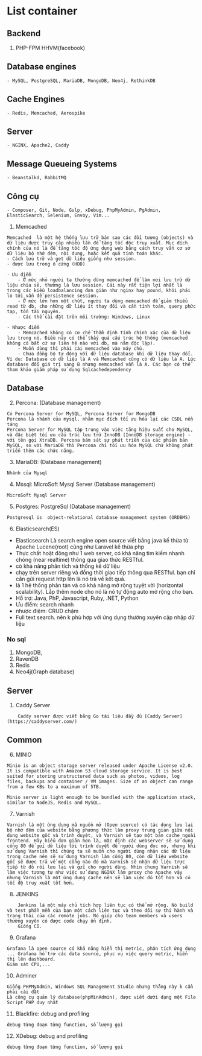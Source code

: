 # List container

## Backend
1. PHP-FPM HHVM(facebook)

## Database engines
    - MySQL, PostgreSQL, MariaDB, MongoDB, Neo4j, RethinkDB
## Cache Engines
    - Redis, Memcached, Aerospike
## Server
    - NGINX, Apache2, Caddy
## Message Queueing Systems
    - Beanstalkd, RabbitMQ
## Công cụ
    - Composer, Git, Node, Gulp, xDebug, PhpMyAdmin, PgAdmin, ElasticSearch, Selenium, Envoy, Vim...

1. Memcached
```
Memcached  là một hệ thống lưu trữ bản sao các đối tượng (objects) và dữ liệu được truy cập nhiều lần để tăng tốc độc truy xuất. Mục đích chính của nó là để tăng tốc độ ứng dụng web bằng cách truy vấn cơ sở dữ liệu bộ nhớ đệm, nội dung, hoặc kết quả tính toán khác.
- Cách lưu trữ và get dữ liệu giống như session.
- được lưu trong ổ cứng (HDD)
```
    - Ưu điểm
        - Ở mức nhỏ người ta thường dùng memcached để làm nơi lưu trữ dữ liệu chia sẻ, thường là lưu session. Cái này rất tiện lợi nhất là trong các kiểu loadbalancing đơn giản như nginx hay pound, khỏi phải lo tới vấn đề persistence session.
        - Ở mức lớn hơn một chút, người ta dùng memcached để giảm thiểu read từ db, cho những dữ liệu ít thay đổi và cần tính toán, query phức tạp, tốn tài nguyên.
        - Các thể cài đặt trên môi trường: Windows, Linux

    - Nhược điểm
        - Memcached không có cơ chế thẩm định tính chính xác của dữ liệu lưu trong nó. Điều này có thể thấy quá cấu trúc hệ thống (memcached không có bất cứ sự liên hệ nào với db, mà nằm độc lập).
        - Muốn dùng thì phải cài memcached vào máy chủ.
        - Chưa đồng bộ tự động với dữ liệu database khi dữ liệu thay đổi. Ví dụ: Database có dữ liệu là A và Memcached cũng có dữ liệu là A. Lúc database đổi giá trị sang B nhưng memcached vẫn là A. Các bạn có thể tham khảo giảm pháp sử dụng Sqlcachedependency

## Database
2. Percona: (Database management)
```
Có Percona Server for MySQL, Percona Server for MongoDB
Percona là nhánh của mysql. nhằm mục đích tối ưu hóa lại các CSDL nền tảng
Percona Server for MySQL tập trung vào việc tăng hiệu suất cho MySQL, và đặc biệt tối ưu cấu trúc lưu trữ InnoDB (InnoDB storage engine) - với tên gọi XtraDB. Percona bám sát sự phát triển của các phiên bản MySQL, so với MariaDB thì Percona chỉ tối ưu hóa MySQL chứ không phát triển thêm các chức năng.
```

3. MariaDB: (Database management)
```
Nhánh của Mysql
```

4. Mssql: MicroSoft Mysql Server (Database management)
```
MicroSoft Mysql Server
```

5. Postgres: PostgreSql (Database management)
```
Postgresql is  object-relational database management system (ORDBMS)
```

6. Elasticsearch(ES)
- Elasticsearch Là search engine open source viết bằng java kế thừa từ Apache Lucene(root) cũng như Laravel kế thừa php
- Thực chất hoặt động như 1 web server, có khả năng tìm kiếm nhanh chóng (near realtime) thông qua giao thức RESTful.
- có khả năng phân tích và thống kê dữ liệu
- chạy trên server riêng và đồng thời giao tiếp thông qua RESTful. bạn chỉ cần gửi request http lên là nó trả về kết quả.
- là 1 hệ thống phân tán và có khả năng mở rộng tuyệt vời (horizontal scalability). Lắp thêm node cho nó là nó tự động auto mở rộng cho bạn.
- Hổ trợ: Java, PhP, Javascript, Ruby, .NET, Python
- Ưu điểm: search nhanh
- nhược điệm: CRUD chậm
- Full text search. nên k phù hợp với ứng dụng thường xuyên cập nhập dữ liệu

### No sql
1. MongoDB,
2. RavenDB
3. Redis
4. Neo4j(Graph database)

## Server
1. Caddy Server
```
    Caddy server được viết bằng Go tài liệu đầy đủ [Caddy Server](https://caddyserver.com/)
```

## Common
6. MINIO
```
Minio is an object storage server released under Apache License v2.0. It is compatible with Amazon S3 cloud storage service. It is best suited for storing unstructured data such as photos, videos, log files, backups and container / VM images. Size of an object can range from a few KBs to a maximum of 5TB.

Minio server is light enough to be bundled with the application stack, similar to NodeJS, Redis and MySQL.
```

7. Varnish
```
Varnish là một ứng dụng mã nguồn mở (Open source) có tác dụng lưu lại bộ nhớ đệm của website bằng phương thức làm proxy trung gian giữa nội dung website gốc và trình duyệt, và Varnish sẽ tạo một bản cache ngoài frontend. Hãy hiểu đơn giản hơn là, mặc định các webserver sẽ sử dụng cổng 80 để gửi dữ liệu tới trình duyệt để người dùng đọc nó, nhưng khi sử dụng Varnish thì chúng ta sẽ muốn cho người dùng nhận các dữ liệu trong cache nên sẽ sử dụng Varnish làm cổng 80, còn dữ liệu website gốc sẽ được trả về một cổng nào đó mà Varnish sẽ nhận dữ liệu trực tiếp từ đó rồi lưu lại và gửi cho người dùng. Nhìn chung Varnish sẽ làm việc tương tự như việc sử dụng NGINX làm proxy cho Apache vậy nhưng Varnish là một ứng dụng cache nên sẽ làm việc đó tốt hơn và có tốc độ truy xuất tốt hơn.
```

8. JENKINS
```
    Jenkins là một máy chủ tích hợp liên tục có thể mở rộng. Nó build và test phần mềm của bạn một cách liên tục và theo dõi sự thi hành và trạng thái của các remote jobs. Nó giúp cho team members và users thường xuyên có được code chạy ổn định.
    Giống CI.
```
9. Grafana
```
Grafana là open source có khả năng hiển thị metric, phân tích ứng dụng ... Grafana hỗ trợ các data source, phục vụ việc query metric, hiển thị lên dashboard.
Giám sát CPU,...
```
10. Adminer
```
Giống PHPMyAdmin, Windows SQL Management Studio nhưng thằng này k cần phải cài đặt
Là công cụ quản lý database(phpMinAdmin), được viết dưới dạng một File Script PHP duy nhất

```

11. Blackfire: debug and profiling 
```
debug từng đoạn từng function, số lượng gọi
```
12. XDebug: debug and profiling
```
debug từng đoạn từng function, số lượng gọi
```